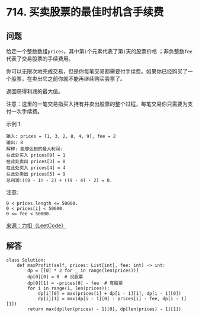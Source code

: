 # 714. 买卖股票的最佳时机含手续费

## 问题

给定一个整数数组`prices`，其中第`i`个元素代表了第`i`天的股票价格 ；非负整数`fee` 代表了交易股票的手续费用。

你可以无限次地完成交易，但是你每笔交易都需要付手续费。如果你已经购买了一个股票，在卖出它之前你就不能再继续购买股票了。

返回获得利润的最大值。

注意：这里的一笔交易指买入持有并卖出股票的整个过程，每笔交易你只需要为支付一次手续费。

示例 1:

    输入: prices = [1, 3, 2, 8, 4, 9], fee = 2
    输出: 8
    解释: 能够达到的最大利润:  
    在此处买入 prices[0] = 1
    在此处卖出 prices[3] = 8
    在此处买入 prices[4] = 4
    在此处卖出 prices[5] = 9
    总利润:((8 - 1) - 2) + ((9 - 4) - 2) = 8.

注意:

    0 < prices.length <= 50000.
    0 < prices[i] < 50000.
    0 <= fee < 50000.

[来源：力扣（LeetCode）](https://leetcode-cn.com/problems/best-time-to-buy-and-sell-stock-with-transaction-fee)

## 解答

```python3
class Solution:
    def maxProfit(self, prices: List[int], fee: int) -> int:
        dp = [[0] * 2 for _ in range(len(prices))]
        dp[0][0] = 0  # 没股票
        dp[0][1] = -prices[0] - fee  # 有股票
        for i in range(1, len(prices)):
            dp[i][0] = max(prices[i] + dp[i - 1][1], dp[i - 1][0])
            dp[i][1] = max(dp[i - 1][0] - prices[i] - fee, dp[i - 1][1])
        return max(dp[len(prices) - 1][0], dp[len(prices) - 1][1])
```